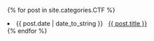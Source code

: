 {% for post in site.categories.CTF %}
 <li><span>{{ post.date | date_to_string }}</span> &nbsp; <a href="{{ post.url }}">{{ post.title }}</a></li>
{% endfor %}